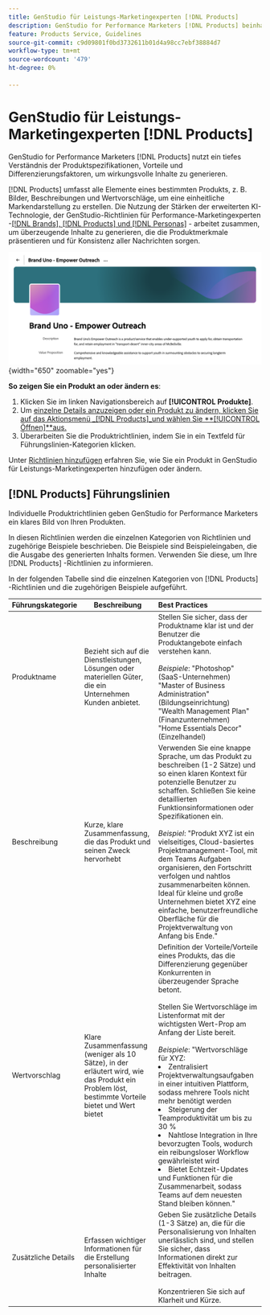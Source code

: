 ```yaml
---
title: GenStudio für Leistungs-Marketingexperten [!DNL Products]
description: GenStudio for Performance Marketers [!DNL Products] beinhaltet alle Aspekte Ihres Produkts - Bilder, Beschreibungen und Wertvorschläge -, um relevante Inhalte zu erstellen, die die Produktstärken hervorheben und die Konsistenz von Produktnachrichten gewährleisten.
feature: Products Service, Guidelines
source-git-commit: c9d09801f0bd3732611b01d4a98cc7ebf38884d7
workflow-type: tm+mt
source-wordcount: '479'
ht-degree: 0%

---
```



# GenStudio für Leistungs-Marketingexperten [!DNL Products]

GenStudio for Performance Marketers [!DNL Products] nutzt ein tiefes Verständnis der Produktspezifikationen, Vorteile und Differenzierungsfaktoren, um wirkungsvolle Inhalte zu generieren.

[!DNL Products] umfasst alle Elemente eines bestimmten Produkts, z. B. Bilder, Beschreibungen und Wertvorschläge, um eine einheitliche Markendarstellung zu erstellen. Die Nutzung der Stärken der erweiterten KI-Technologie, der GenStudio-Richtlinien für Performance-Marketingexperten -[[!DNL Brands], [!DNL Products] und [!DNL Personas]](/help/user-guide/guidelines/overview.md) - arbeitet zusammen, um überzeugende Inhalte zu generieren, die die Produktmerkmale präsentieren und für Konsistenz aller Nachrichten sorgen.

![[!DNL Products] Richtlinien in GenStudio für Performance-Marketer](/help/assets/products-guidelines.png){width="650" zoomable="yes"}

**So zeigen Sie ein Produkt an oder ändern es**:

1. Klicken Sie im linken Navigationsbereich auf **[!UICONTROL Produkte]**.
1. Um [ einzelne Details anzuzeigen oder ein Produkt zu ändern, klicken Sie auf das Aktionsmenü _[!DNL Products]_und wählen Sie **[!UICONTROL Öffnen]**aus.](add-guidelines.md#manage-products)
1. Überarbeiten Sie die Produktrichtlinien, indem Sie in ein Textfeld für Führungslinien-Kategorien klicken.

Unter [Richtlinien hinzufügen](add-guidelines.md) erfahren Sie, wie Sie ein Produkt in GenStudio für Leistungs-Marketingexperten hinzufügen oder ändern.

## [!DNL Products] Führungslinien

Individuelle Produktrichtlinien geben GenStudio for Performance Marketers ein klares Bild von Ihren Produkten.

In diesen Richtlinien werden die einzelnen Kategorien von Richtlinien und zugehörige Beispiele beschrieben. Die Beispiele sind Beispieleingaben, die die Ausgabe des generierten Inhalts formen. Verwenden Sie diese, um Ihre [!DNL Products] -Richtlinien zu informieren.

In der folgenden Tabelle sind die einzelnen Kategorien von [!DNL Products] -Richtlinien und die zugehörigen Beispiele aufgeführt.

| Führungskategorie | Beschreibung | Best Practices |
| ------------------| ----------------| :---------- |
| Produktname | Bezieht sich auf die Dienstleistungen, Lösungen oder materiellen Güter, die ein Unternehmen Kunden anbietet. | Stellen Sie sicher, dass der Produktname klar ist und der Benutzer die Produktangebote einfach verstehen kann.<br><br>_Beispiele_: &quot;Photoshop&quot;(SaaS-Unternehmen)<br>&quot;Master of Business Administration&quot;(Bildungseinrichtung)<br>&quot;Wealth Management Plan&quot;(Finanzunternehmen)<br>&quot;Home Essentials Decor&quot;(Einzelhandel) |
| Beschreibung | Kurze, klare Zusammenfassung, die das Produkt und seinen Zweck hervorhebt | Verwenden Sie eine knappe Sprache, um das Produkt zu beschreiben (1-2 Sätze) und so einen klaren Kontext für potenzielle Benutzer zu schaffen. Schließen Sie keine detaillierten Funktionsinformationen oder Spezifikationen ein.<br><br>_Beispiel_: &quot;Produkt XYZ ist ein vielseitiges, Cloud-basiertes Projektmanagement-Tool, mit dem Teams Aufgaben organisieren, den Fortschritt verfolgen und nahtlos zusammenarbeiten können. Ideal für kleine und große Unternehmen bietet XYZ eine einfache, benutzerfreundliche Oberfläche für die Projektverwaltung von Anfang bis Ende.&quot; |
| Wertvorschlag | Klare Zusammenfassung (weniger als 10 Sätze), in der erläutert wird, wie das Produkt ein Problem löst, bestimmte Vorteile bietet und Wert bietet | Definition der Vorteile/Vorteile eines Produkts, das die Differenzierung gegenüber Konkurrenten in überzeugender Sprache betont.<br><br>Stellen Sie Wertvorschläge im Listenformat mit der wichtigsten Wert-Prop am Anfang der Liste bereit.<br><br>_Beispiele_: &quot;Wertvorschläge für XYZ:<br><li>Zentralisiert Projektverwaltungsaufgaben in einer intuitiven Plattform, sodass mehrere Tools nicht mehr benötigt werden</li><li>Steigerung der Teamproduktivität um bis zu 30 %</li><li>Nahtlose Integration in Ihre bevorzugten Tools, wodurch ein reibungsloser Workflow gewährleistet wird</li><li>Bietet Echtzeit-Updates und Funktionen für die Zusammenarbeit, sodass Teams auf dem neuesten Stand bleiben können.&quot;</li> |
| Zusätzliche Details | Erfassen wichtiger Informationen für die Erstellung personalisierter Inhalte | Geben Sie zusätzliche Details (1-3 Sätze) an, die für die Personalisierung von Inhalten unerlässlich sind, und stellen Sie sicher, dass Informationen direkt zur Effektivität von Inhalten beitragen.<br><br>Konzentrieren Sie sich auf Klarheit und Kürze. |
